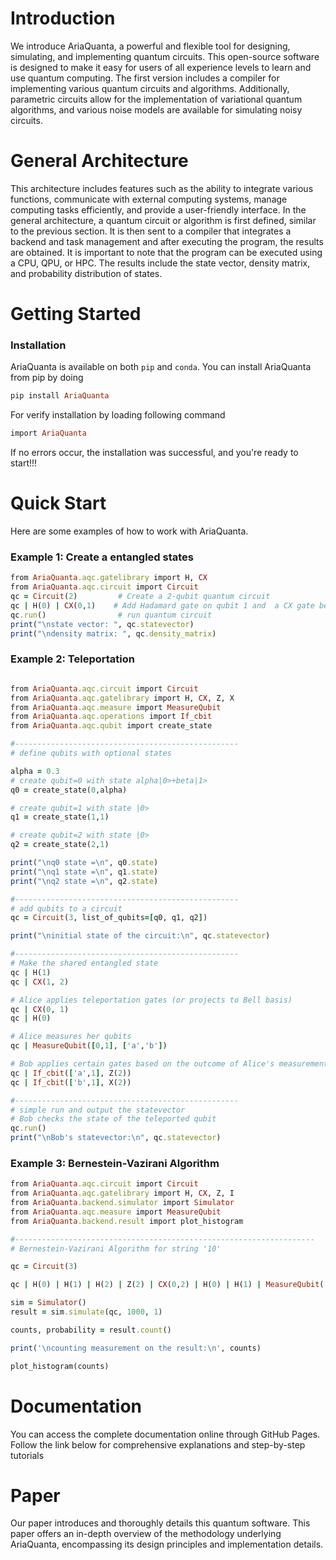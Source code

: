 
# Introduction

We introduce AriaQuanta, a powerful and flexible tool for designing, simulating, and implementing quantum circuits. This open-source software is designed to make it easy for users of all experience
levels to learn and use quantum computing. The first version includes a compiler for implementing
various quantum circuits and algorithms. Additionally, parametric circuits allow for the implementation of variational quantum algorithms, and various noise models are available for simulating noisy circuits.


# General Architecture

This architecture includes features such as the ability to integrate various functions, communicate with
external computing systems, manage computing tasks efficiently, and provide a user-friendly interface. In
the general architecture, a quantum circuit or algorithm is first defined, similar to the previous section.
It is then sent to a compiler that integrates a backend and task management and after executing the
program, the results are obtained. It is important to note that the program can be executed using a
CPU, QPU, or HPC. The results include the state vector, density matrix, and probability distribution of
states. 

# Getting Started

### Installation
AriaQuanta is available on both `pip` and `conda`. You can install AriaQuanta  from pip by doing

```ruby
pip install AriaQuanta
```
For verify installation  by loading following command
```ruby
import AriaQuanta
```
If no errors occur, the installation was successful, and you're ready to start!!!

# Quick Start
Here are some examples of how to work with AriaQuanta.


### Example 1: Create a entangled states

```ruby
from AriaQuanta.aqc.gatelibrary import H, CX
from AriaQuanta.aqc.circuit import Circuit
qc = Circuit(2)         # Create a 2-qubit quantum circuit
qc | H(0) | CX(0,1)    # Add Hadamard gate on qubit 1 and  a CX gate between qubits 1 and 2
qc.run()                # run quantum circuit
print("\nstate vector: ", qc.statevector)  
print("\ndensity matrix: ", qc.density_matrix)
```
### Example 2: Teleportation
```ruby

from AriaQuanta.aqc.circuit import Circuit
from AriaQuanta.aqc.gatelibrary import H, CX, Z, X
from AriaQuanta.aqc.measure import MeasureQubit
from AriaQuanta.aqc.operations import If_cbit
from AriaQuanta.aqc.qubit import create_state

#--------------------------------------------------
# define qubits with optional states

alpha = 0.3
# create qubit=0 with state alpha|0>+beta|1>
q0 = create_state(0,alpha) 

# create qubit=1 with state |0>
q1 = create_state(1,1)

# create qubit=2 with state |0>
q2 = create_state(2,1)

print("\nq0 state =\n", q0.state)
print("\nq1 state =\n", q1.state)
print("\nq2 state =\n", q2.state)

#--------------------------------------------------
# add qubits to a circuit
qc = Circuit(3, list_of_qubits=[q0, q1, q2])

print("\ninitial state of the circuit:\n", qc.statevector)

#--------------------------------------------------
# Make the shared entangled state 
qc | H(1)
qc | CX(1, 2)

# Alice applies teleportation gates (or projects to Bell basis)
qc | CX(0, 1)
qc | H(0)

# Alice measures her qubits
qc | MeasureQubit([0,1], ['a','b'])

# Bob applies certain gates based on the outcome of Alice's measurements
qc | If_cbit(['a',1], Z(2))
qc | If_cbit(['b',1], X(2))

#--------------------------------------------------
# simple run and output the statevector
# Bob checks the state of the teleported qubit
qc.run()
print("\nBob's statevector:\n", qc.statevector)
```
### Example 3: Bernestein-Vazirani Algorithm
```ruby
from AriaQuanta.aqc.circuit import Circuit
from AriaQuanta.aqc.gatelibrary import H, CX, Z, I
from AriaQuanta.backend.simulator import Simulator
from AriaQuanta.aqc.measure import MeasureQubit
from AriaQuanta.backend.result import plot_histogram

#-------------------------------------------------------------------
# Bernestein-Vazirani Algorithm for string '10' 

qc = Circuit(3)

qc | H(0) | H(1) | H(2) | Z(2) | CX(0,2) | H(0) | H(1) | MeasureQubit([0,1])

sim = Simulator()
result = sim.simulate(qc, 1000, 1)

counts, probability = result.count()

print('\ncounting measurement on the result:\n', counts)

plot_histogram(counts)

```
# Documentation

You can access the complete documentation online through GitHub Pages. Follow the link below for comprehensive explanations and step-by-step tutorials


# Paper

Our paper introduces and thoroughly details this quantum software. This paper offers an in-depth overview of the methodology underlying AriaQuanta, encompassing its design principles and implementation details.




